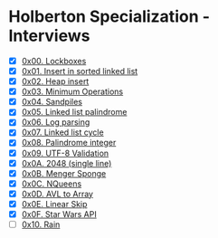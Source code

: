 # Holberton Specialization - Interviews

-   [x] [0x00. Lockboxes](https://github.com/pforciol/holbertonschool-interview/tree/master/0x00-lockboxes)
-   [x] [0x01. Insert in sorted linked list](https://github.com/pforciol/holbertonschool-interview/tree/master/0x01-insert_in_sorted_linked_list)
-   [x] [0x02. Heap insert](https://github.com/pforciol/holbertonschool-interview/tree/master/0x02-heap_insert)
-   [x] [0x03. Minimum Operations](https://github.com/pforciol/holbertonschool-interview/tree/master/0x03-minimum_operations)
-   [x] [0x04. Sandpiles](https://github.com/pforciol/holbertonschool-interview/tree/master/0x04-sandpiles)
-   [x] [0x05. Linked list palindrome](https://github.com/pforciol/holbertonschool-interview/tree/master/0x05-linked_list_palindrome)
-   [x] [0x06. Log parsing](https://github.com/pforciol/holbertonschool-interview/tree/master/0x06-log_parsing)
-   [x] [0x07. Linked list cycle](https://github.com/pforciol/holbertonschool-interview/tree/master/0x06-linked_list_cycle)
-   [x] [0x08. Palindrome integer](https://github.com/pforciol/holbertonschool-interview/tree/master/0x08-palindrome_integer)
-   [x] [0x09. UTF-8 Validation](https://github.com/pforciol/holbertonschool-interview/tree/master/0x09-utf8_validation)
-   [x] [0x0A. 2048 (single line)](https://github.com/pforciol/holbertonschool-interview/tree/master/0x0A-slide_line)
-   [x] [0x0B. Menger Sponge](https://github.com/pforciol/holbertonschool-interview/tree/master/0x0B-menger)
-   [x] [0x0C. NQueens](https://github.com/pforciol/holbertonschool-interview/tree/master/0x0C-nqueens)
-   [x] [0x0D. AVL to Array](https://github.com/pforciol/holbertonschool-interview/tree/master/0x0D-sorted_array_to_avl)
-   [x] [0x0E. Linear Skip](https://github.com/pforciol/holbertonschool-interview/tree/master/0x0E-linear_skip)
-   [x] [0x0F. Star Wars API](https://github.com/pforciol/holbertonschool-interview/tree/master/0x0F-starwars_api)
-   [ ] [0x10. Rain](https://github.com/pforciol/holbertonschool-interview/tree/master/0x10-rain)
